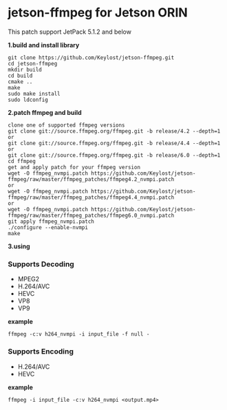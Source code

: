 # jetson-ffmpeg for Jetson ORIN
This patch support JetPack 5.1.2 and below 

**1.build and install library**

    git clone https://github.com/Keylost/jetson-ffmpeg.git
    cd jetson-ffmpeg
    mkdir build
    cd build
    cmake ..
    make
    sudo make install
    sudo ldconfig
	
**2.patch ffmpeg and build**

    clone one of supported ffmpeg versions
    git clone git://source.ffmpeg.org/ffmpeg.git -b release/4.2 --depth=1
    or
    git clone git://source.ffmpeg.org/ffmpeg.git -b release/4.4 --depth=1
    or
    git clone git://source.ffmpeg.org/ffmpeg.git -b release/6.0 --depth=1
    cd ffmpeg
    get and apply patch for your ffmpeg version
    wget -O ffmpeg_nvmpi.patch https://github.com/Keylost/jetson-ffmpeg/raw/master/ffmpeg_patches/ffmpeg4.2_nvmpi.patch
    or
    wget -O ffmpeg_nvmpi.patch https://github.com/Keylost/jetson-ffmpeg/raw/master/ffmpeg_patches/ffmpeg4.4_nvmpi.patch
    or
    wget -O ffmpeg_nvmpi.patch https://github.com/Keylost/jetson-ffmpeg/raw/master/ffmpeg_patches/ffmpeg6.0_nvmpi.patch
    git apply ffmpeg_nvmpi.patch
    ./configure --enable-nvmpi
    make

**3.using**

### Supports Decoding
  - MPEG2
  - H.264/AVC
  - HEVC
  - VP8
  - VP9
  
**example**

    ffmpeg -c:v h264_nvmpi -i input_file -f null -
	
### Supports Encoding
  - H.264/AVC
  - HEVC
  
**example**

    ffmpeg -i input_file -c:v h264_nvmpi <output.mp4>
